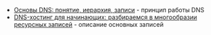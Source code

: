 - [Основы DNS: понятие, иерархия, записи](https://habr.com/ru/articles/818147/) - принцип работы DNS
- [DNS-хостинг для начинающих: разбираемся в многообразии ресурсных записей](https://habr.com/ru/companies/selectel/articles/824094/) - описание основных записей